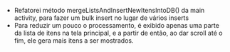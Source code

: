 - Refatorei método mergeListsAndInsertNewItensIntoDB() da main activity, para fazer um bulk insert no lugar de vários inserts
- Para reduzir um pouco o processamento, é exibido apenas uma parte da lista de itens na tela principal, e a partir de então, ao dar scroll até o fim, ele gera mais itens a ser mostrados.
